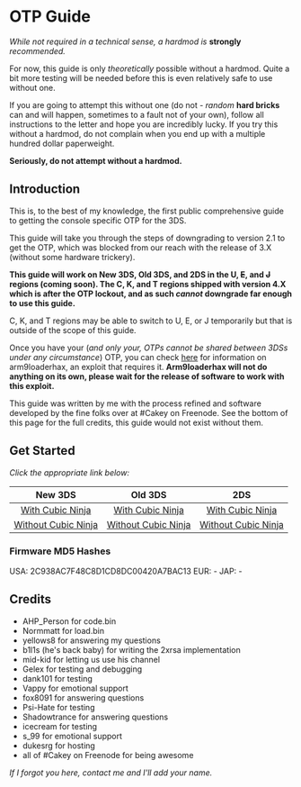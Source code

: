 # OTP Guide

*While not required in a technical sense, a hardmod is* **strongly** *recommended.*

For now, this guide is only *theoretically* possible without a hardmod. Quite a bit more testing will be needed before this is even relatively safe to use without one.

If you are going to attempt this without one (do not - *random* **hard bricks** can and will happen, sometimes to a fault not of your own), follow all instructions to the letter and hope you are incredibly lucky. If you try this without a hardmod, do not complain when you end up with a multiple hundred dollar paperweight.

**Seriously, do not attempt without a hardmod.**

## Introduction

This is, to the best of my knowledge, the first public comprehensive guide to getting the console specific OTP for the 3DS.

This guide will take you through the steps of downgrading to version 2.1 to get the OTP, which was blocked from our reach with the release of 3.X (without some hardware trickery).

**This guide will work on New 3DS, Old 3DS, and 2DS in the U, ~~E~~, and ~~J~~ regions (coming soon). The C, K, and T regions shipped with version 4.X which is after the OTP lockout, and as such *cannot* downgrade far enough to use this guide.**

C, K, and T regions may be able to switch to U, E, or J temporarily but that is outside of the scope of this guide.

Once you have your (*and only your, OTPs cannot be shared between 3DSs under any circumstance*) OTP, you can check [here](https://github.com/delebile/arm9loaderhax) for information on arm9loaderhax, an exploit that requires it. **Arm9loaderhax will not do anything on its own, please wait for the release of software to work with this exploit.**

This guide was written by me with the process refined and software developed by the fine folks over at #Cakey on Freenode. See the bottom of this page for the full credits, this guide would not exist without them.

## Get Started

*Click the appropriate link below:*

New 3DS | Old 3DS | 2DS
:---: | :---: | :---:
[With Cubic Ninja](https://github.com/Plailect/OTP/blob/master/New_3DS_Cubic.md) | [With Cubic Ninja](https://github.com/Plailect/OTP/blob/master/Old_3DS_Cubic.md) | [With Cubic Ninja](https://github.com/Plailect/OTP/blob/master/2DS_Cubic.md)
[Without Cubic Ninja](https://github.com/Plailect/OTP/blob/master/New_3DS_Spider.md) | [Without Cubic Ninja](https://github.com/Plailect/OTP/blob/master/Old_3DS_Spider.md) | [Without Cubic Ninja](https://github.com/Plailect/OTP/blob/master/2DS_Spider.md)

### Firmware MD5 Hashes
USA: 2C938AC7F48C8D1CD8DC00420A7BAC13
EUR: -
JAP: -

## Credits
+ AHP_Person for code.bin
+ Normmatt for load.bin
+ yellows8 for answering my questions
+ b1l1s (he's back baby) for writing the 2xrsa implementation
+ mid-kid for letting us use his channel
+ Gelex for testing and debugging
+ dank101 for testing
+ Vappy for emotional support
+ fox8091 for answering questions
+ Psi-Hate for testing
+ Shadowtrance for answering questions
+ icecream for testing
+ s_99 for emotional support
+ dukesrg for hosting
+ all of #Cakey on Freenode for being awesome

*If I forgot you here, contact me and I'll add your name.*
